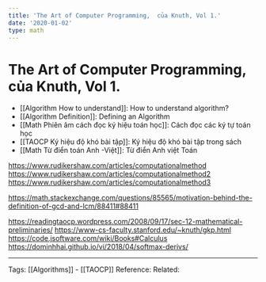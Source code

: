 ```yaml
---
title: 'The Art of Computer Programming,  của Knuth, Vol 1.'
date: '2020-01-02'
type: math
---
```


# The Art of Computer Programming,  của Knuth, Vol 1. 

- [[Algorithm How to understand]]: How to understand algorithm?
- [[Algorithm Definition]]: Defining an Algorithm
- [[Math Phiên âm cách đọc ký hiệu toán học]]: Cách đọc các ký tự toán học
- [[TAOCP Ký hiệu độ khó bài tập]]: Ký hiệu độ khó bài tập trong sách
- [[Math Từ điển toán Anh -Việt]]: Từ điển Anh việt Toán 



https://www.rudikershaw.com/articles/computationalmethod
https://www.rudikershaw.com/articles/computationalmethod2
https://www.rudikershaw.com/articles/computationalmethod3

https://math.stackexchange.com/questions/85565/motivation-behind-the-definition-of-gcd-and-lcm/88411#88411

https://readingtaocp.wordpress.com/2008/09/17/sec-12-mathematical-preliminaries/
https://www-cs-faculty.stanford.edu/~knuth/gkp.html
https://code.jsoftware.com/wiki/Books#Calculus
https://dominhhai.github.io/vi/2018/04/softmax-derivs/


---
Tags: [[Algorithms]] - [[TAOCP]]
Reference:
Related: 